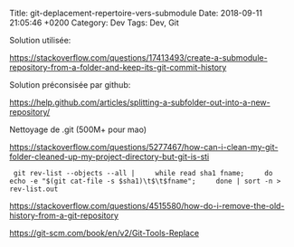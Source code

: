 Title:  git-deplacement-repertoire-vers-submodule
Date:   2018-09-11 21:05:46 +0200
Category: Dev
Tags: Dev, Git


Solution utilisée:

<https://stackoverflow.com/questions/17413493/create-a-submodule-repository-from-a-folder-and-keep-its-git-commit-history>

Solution préconsisée par github:

<https://help.github.com/articles/splitting-a-subfolder-out-into-a-new-repository/>

Nettoyage de .git (500M+ pour mao)

<https://stackoverflow.com/questions/5277467/how-can-i-clean-my-git-folder-cleaned-up-my-project-directory-but-git-is-sti>

	 git rev-list --objects --all |     while read sha1 fname;     do          echo -e "$(git cat-file -s $sha1)\t$\t$fname";     done | sort -n > rev-list.out

<https://stackoverflow.com/questions/4515580/how-do-i-remove-the-old-history-from-a-git-repository>

<https://git-scm.com/book/en/v2/Git-Tools-Replace>
